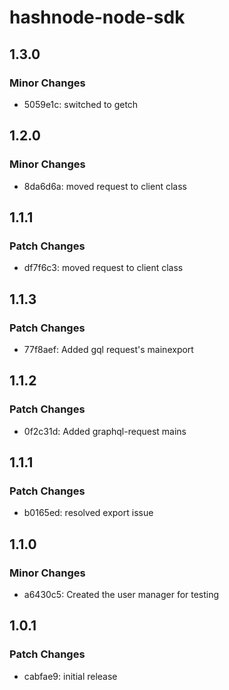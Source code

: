 # hashnode-node-sdk

## 1.3.0

### Minor Changes

- 5059e1c: switched to getch

## 1.2.0

### Minor Changes

- 8da6d6a: moved request to client class

## 1.1.1

### Patch Changes

- df7f6c3: moved request to client class

## 1.1.3

### Patch Changes

- 77f8aef: Added gql request's mainexport

## 1.1.2

### Patch Changes

- 0f2c31d: Added graphql-request mains

## 1.1.1

### Patch Changes

- b0165ed: resolved export issue

## 1.1.0

### Minor Changes

- a6430c5: Created the user manager for testing

## 1.0.1

### Patch Changes

- cabfae9: initial release
